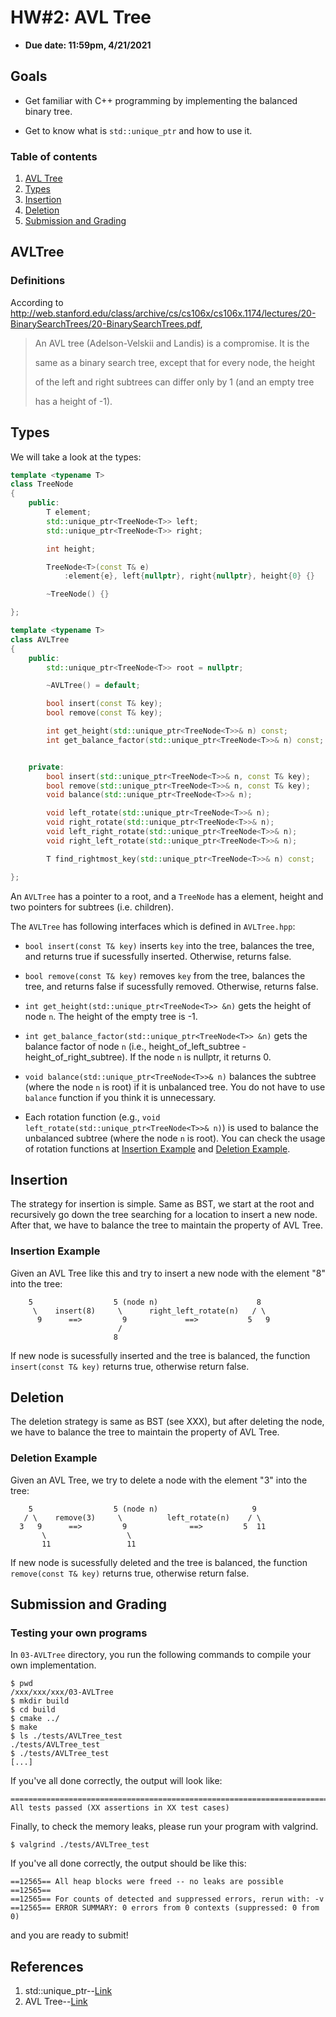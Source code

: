# HW#2: AVL Tree

* **Due date: 11:59pm, 4/21/2021**

## Goals

* Get familiar with C++ programming by implementing the balanced binary tree.

* Get to know what is `std::unique_ptr` and how to use it.

### Table of contents
1. [AVL Tree](#AVLTree)
2. [Types](#Types)
3. [Insertion](#Insertion)
4. [Deletion](#Deletion)
5. [Submission and Grading](#Submission-and-Grading)

## AVLTree

### Definitions
According to http://web.stanford.edu/class/archive/cs/cs106x/cs106x.1174/lectures/20-BinarySearchTrees/20-BinarySearchTrees.pdf,

> An AVL tree (Adelson-Velskii and Landis) is a compromise. It is the
>
> same as a binary search tree, except that for every node, the height
>
> of the left and right subtrees can differ only by 1 (and an empty tree
>
> has a height of -1).

## Types

We will take a look at the types:

```c++
template <typename T>
class TreeNode
{
    public:
        T element;
        std::unique_ptr<TreeNode<T>> left;
        std::unique_ptr<TreeNode<T>> right;

        int height;

        TreeNode<T>(const T& e)
            :element{e}, left{nullptr}, right{nullptr}, height{0} {}

        ~TreeNode() {}

};

template <typename T>
class AVLTree
{
    public:
        std::unique_ptr<TreeNode<T>> root = nullptr;

        ~AVLTree() = default;

        bool insert(const T& key);
        bool remove(const T& key);

        int get_height(std::unique_ptr<TreeNode<T>>& n) const;
        int get_balance_factor(std::unique_ptr<TreeNode<T>>& n) const;


    private:
        bool insert(std::unique_ptr<TreeNode<T>>& n, const T& key);
        bool remove(std::unique_ptr<TreeNode<T>>& n, const T& key);
        void balance(std::unique_ptr<TreeNode<T>>& n);

        void left_rotate(std::unique_ptr<TreeNode<T>>& n);
        void right_rotate(std::unique_ptr<TreeNode<T>>& n);
        void left_right_rotate(std::unique_ptr<TreeNode<T>>& n);
        void right_left_rotate(std::unique_ptr<TreeNode<T>>& n);

        T find_rightmost_key(std::unique_ptr<TreeNode<T>>& n) const;

};
```


An `AVLTree` has a pointer to a root, and a `TreeNode` has a element, 
height and two pointers for subtrees (i.e. children).

The `AVLTree` has following interfaces which is defined in `AVLTree.hpp`:

* `bool insert(const T& key)` inserts `key` into the tree, balances the tree, and returns true if sucessfully inserted. 
    Otherwise, returns false.

* `bool remove(const T& key)` removes `key` from the tree, balances the tree, and returns false if sucessfully removed.
    Otherwise, returns false.

* `int get_height(std::unique_ptr<TreeNode<T>> &n)` gets the height of node `n`. 
    The height of the empty tree is -1.

* `int get_balance_factor(std::unique_ptr<TreeNode<T>> &n)` gets the balance factor of node `n` 
(i.e., height_of_left_subtree - height_of_right_subtree).
If the node `n` is nullptr, it returns 0.

* `void balance(std::unique_ptr<TreeNode<T>>& n)` balances the subtree (where the node `n` is root) 
    if it is unbalanced tree. You do not have to use `balance` function if you think it is unnecessary. 

* Each rotation function (e.g., `void left_rotate(std::unique_ptr<TreeNode<T>>& n)`) 
    is used to balance the unbalanced subtree (where the node `n` is root).
  You can check the usage of rotation functions at [Insertion Example](#Insertion-Example) and
  [Deletion Example](#Deletion-Example).

## Insertion

The strategy for insertion is simple. 
Same as BST, we start at the root and recursively go down the tree searching for a location to insert a new node.
After that, we have to balance the tree to maintain the property of AVL Tree.

### Insertion Example
Given an AVL Tree like this and try to insert a new node with the element "8" into the tree:
```
    5                  5 (node n)                      8
     \    insert(8)     \      right_left_rotate(n)   / \
      9      ==>         9             ==>           5   9
                        /           
                       8            
```
If new node is sucessfully inserted and the tree is balanced, 
the function `insert(const T& key)` returns true, otherwise return false.

## Deletion

The deletion strategy is same as BST (see XXX), 
but after deleting the node, 
we have to balance the tree to maintain the property of AVL Tree.


### Deletion Example
Given an AVL Tree, we try to delete a node with the element "3" into the tree:

```
    5                  5 (node n)                     9
   / \    remove(3)     \          left_rotate(n)    / \
  3   9      ==>         9              ==>         5  11
       \                  \            
       11                 11             
```
If new node is sucessfully deleted and the tree is balanced, 
the function `remove(const T& key)` returns true, otherwise return false.


## Submission and Grading

### Testing your own programs

In `03-AVLTree` directory, you run the following commands to compile your own implementation.

```
$ pwd
/xxx/xxx/xxx/03-AVLTree
$ mkdir build
$ cd build
$ cmake ../
$ make
$ ls ./tests/AVLTree_test
./tests/AVLTree_test
$ ./tests/AVLTree_test
[...]
```

If you've all done correctly, the output will look like:

```
===============================================================================
All tests passed (XX assertions in XX test cases)

```

Finally, to check the memory leaks, please run your program with valgrind.
```shell
$ valgrind ./tests/AVLTree_test
```

If you've all done correctly, the output should be like this:

```
==12565== All heap blocks were freed -- no leaks are possible
==12565== 
==12565== For counts of detected and suppressed errors, rerun with: -v
==12565== ERROR SUMMARY: 0 errors from 0 contexts (suppressed: 0 from 0)
```

and you are ready to submit!

## References
1. std::unique_ptr--[Link](https://en.cppreference.com/w/cpp/memory/unique_ptr)
2. AVL Tree--[Link](https://courses.cs.washington.edu/courses/cse373/06sp/handouts/lecture12.pdf)

